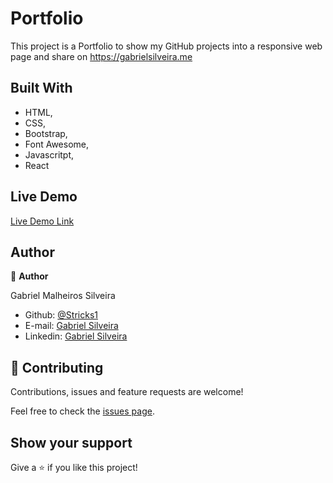 # Portfolio

This project is a Portfolio to show my GitHub projects into a responsive web page and share on https://gabrielsilveira.me


## Built With

   - HTML,
   - CSS,
   - Bootstrap,
   - Font Awesome,
   - Javascritpt,
   - React

## Live Demo

[Live Demo Link](https://gabrielsilveira.me)

## Author

👤 **Author**

Gabriel Malheiros Silveira

- Github: [@Stricks1](https://github.com/Stricks1)
- E-mail: [Gabriel Silveira](mailto:gmalheiross@gmail.com)
- Linkedin: [Gabriel Silveira](https://linkedin.com/in/gabriel-malheiros-silveira/)

## 🤝 Contributing

Contributions, issues and feature requests are welcome!

Feel free to check the [issues page](issues/).

## Show your support

Give a ⭐️ if you like this project!
